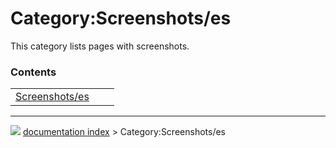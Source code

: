 # Category:Screenshots/es
This category lists pages with screenshots.

### Contents

|     |     |     |
| --- | --- | --- |
| [Screenshots/es](Screenshots/es.md) |



---
![](images/Right_arrow.png) [documentation index](../README.md) > Category:Screenshots/es
